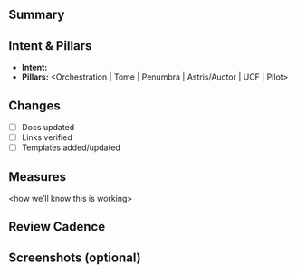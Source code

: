 ## Summary
<one-liner>

## Intent & Pillars
- **Intent:** <why this change exists>
- **Pillars:** <Orchestration | Tome | Penumbra | Astris/Auctor | UCF | Pilot>

## Changes
- [ ] Docs updated
- [ ] Links verified
- [ ] Templates added/updated

## Measures
<how we’ll know this is working>

## Review Cadence
<when to revisit>

## Screenshots (optional)
